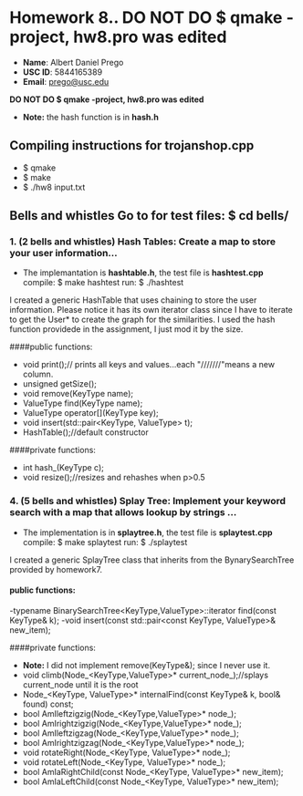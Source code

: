 # Homework 8.. DO NOT DO $ qmake -project, hw8.pro was edited

- **Name**: Albert Daniel Prego
- **USC ID**: 5844165389
- **Email**: prego@usc.edu
 

**DO NOT DO $ qmake -project, hw8.pro was edited**

- **Note:** the hash function is in **hash.h**

## Compiling instructions for **trojanshop.cpp**
- $ qmake
- $ make
- $ ./hw8 input.txt

## Bells and whistles **Go to for test files: $ cd bells/**

### 1. (2 bells and whistles) Hash Tables: Create a map to store your user information...

- The implemantation is **hashtable.h**, the test file is **hashtest.cpp**
compile: $ make hashtest
run: $ ./hashtest

I created a generic HashTable that uses chaining to store the user information. Please notice it has its own iterator class since I have to iterate to get the User* to create the graph for the similarities. I used the hash function providede in the assignment, I just mod it by the size.

####public functions:
- void print();// prints all keys and values...each "///////"means a new column.
- unsigned getSize();
- void remove(KeyType name);
- ValueType find(KeyType name);
- ValueType operator[](KeyType key);
- void insert(std::pair<KeyType, ValueType> t);
- HashTable();//default constructor

####private functions:
- int hash_(KeyType c);
- void resize();//resizes and rehashes when p>0.5

### 4. (5 bells and whistles) Splay Tree: Implement your keyword search with a map that allows lookup by strings ...

- The implementation is in **splaytree.h**, the test file is **splaytest.cpp**
compile: $ make splaytest
run: $ ./splaytest

I created a generic SplayTree class that inherits from the BynarySearchTree provided by homework7.

#### public functions:
-typename BinarySearchTree<KeyType,ValueType>::iterator find(const KeyType& k);
-void insert(const std::pair<const KeyType, ValueType>& new_item);

####private functions:
- **Note:** I did not implement remove(KeyType&); since I never use it.
- void climb(Node_<KeyType,ValueType>* current_node_);//splays current_node until it is the root
- Node_<KeyType, ValueType>* internalFind(const KeyType& k, bool& found) const;
- bool AmIleftzigzig(Node_<KeyType,ValueType>* node_);
- bool AmIrightzigzig(Node_<KeyType,ValueType>* node_);
- bool AmIleftzigzag(Node_<KeyType,ValueType>* node_);
- bool AmIrightzigzag(Node_<KeyType,ValueType>* node_);
- void rotateRight(Node_<KeyType, ValueType>* node_);
- void rotateLeft(Node_<KeyType, ValueType>* node_);
- bool AmIaRightChild(const Node_<KeyType, ValueType>* new_item);
- bool AmIaLeftChild(const Node_<KeyType, ValueType>* new_item);